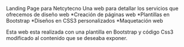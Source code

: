 Landing Page para Netcytecno
Una web para detallar los servicios que ofrecemos de diseño web
*Creación de páginas web
*Plantillas en Bootstrap
*Diseños en CSS3 personalizados
*Maquetación web

Esta web esta realizada con una plantilla en Bootstrap y código Css3 modificado al contenido que se deseaba exponer. 
